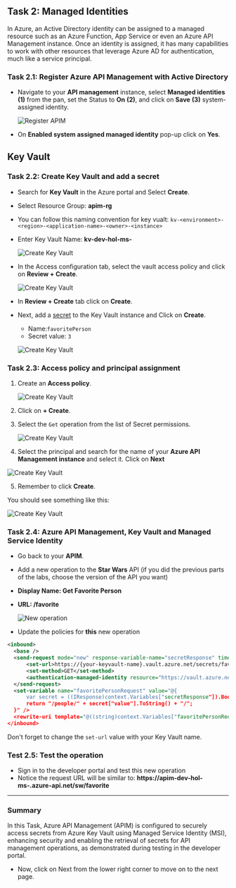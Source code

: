 ## Task 2: Managed Identities

In Azure, an Active Directory identity can be assigned to a managed resource such as an Azure Function, App Service or even an Azure API Management instance. Once an identity is assigned, it has many capabilities to work with other resources that leverage Azure AD for authentication, much like a service principal.

### Task 2.1: Register Azure API Management with Active Directory

- Navigate to your **API management** instance, select **Managed identities** **(1)** from the pan, set the Status to **On** **(2)**, and click on **Save** **(3)** system-assigned identity.

   ![Register APIM](media/managed-identities.png)

- On **Enabled system assigned managed identity** pop-up click on **Yes**.

## Key Vault 

### Task 2.2: Create Key Vault and add a secret

- Search for **Key Vault** in the Azure portal and Select **Create**.
- Select Resource Group: **apim-rg**
- You can follow this naming convention for key vualt: `kv-<environment>-<region>-<application-name>-<owner>-<instance>`
- Enter Key Vault Name: **kv-dev-hol-ms-<inject key="Deployment ID" enableCopy="false" />**

  ![Create Key Vault](media/8.png)

- In the Access configuration tab, select the vault access policy and click on **Review + Create**.

   ![Create Key Vault](media/9.png)

- In **Review + Create** tab click on **Create**.
  
- Next, add a [secret](https://docs.microsoft.com/en-us/azure/key-vault/secrets/quick-create-portal#add-a-secret-to-key-vault) to the Key Vault instance and Click on **Create**.
  - Name:`favoritePerson`
  - Secret value: `3`
 
   ![Create Key Vault](media/10.png)

### Task 2.3: Access policy and principal assignment

1. Create an **Access policy**.

   ![Create Key Vault](media/11.png)

2. Click on **+ Create**.

3. Select the `Get` operation from the list of Secret permissions.

   ![Create Key Vault](media/12.png)

4. Select the principal and search for the name of your **Azure API Management instance** and select it. Click on **Next**

  ![Create Key Vault](media/13.png)

5. Remember to click **Create**.

You should see something like this:

  ![Create Key Vault](media/14.png)

### Task 2.4: Azure API Management, Key Vault and Managed Service Identity

- Go back to your **APIM**.
- Add a new operation to the **Star Wars** API (if you did the previous parts of the labs, choose the version of the API you want)
  
- **Display Name: Get Favorite Person**

- **URL: /favorite** 

  ![New operation](media/15.png)

- Update the policies for **this** new operation

```xml
<inbound>
  <base />
  <send-request mode="new" response-variable-name="secretResponse" timeout="20" ignore-error="false">
      <set-url>https://{your-keyvault-name}.vault.azure.net/secrets/favoritePerson/?api-version=7.0</set-url>
      <set-method>GET</set-method>
      <authentication-managed-identity resource="https://vault.azure.net" />
  </send-request>
  <set-variable name="favoritePersonRequest" value="@{
      var secret = ((IResponse)context.Variables["secretResponse"]).Body.As<JObject>();
      return "/people/" + secret["value"].ToString() + "/";
  }" />
  <rewrite-uri template="@((string)context.Variables["favoritePersonRequest"])" />
</inbound>
```

Don't forget to change the `set-url` value with your Key Vault name.

### Test 2.5: Test the operation

- Sign in to the developer portal and test this new operation
- Notice the request URL will be similar to: **https://apim-dev-hol-ms-<inject key="Deployment ID" enableCopy="false" />.azure-api.net/sw/favorite**

---
### Summary 
In this Task, Azure API Management (APIM) is configured to securely access secrets from Azure Key Vault using Managed Service Identity (MSI), enhancing security and enabling the retrieval of secrets for API management operations, as demonstrated during testing in the developer portal.
- Now, click on Next from the lower right corner to move on to the next page.
